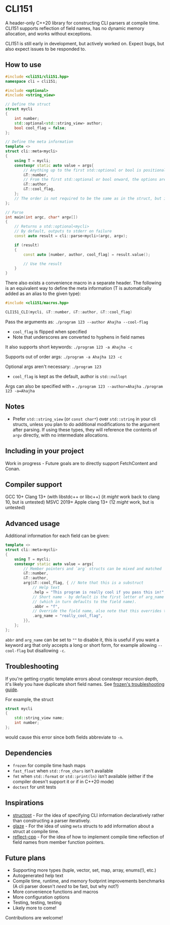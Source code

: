 # CLI151

A header-only C++20 library for constructing CLI parsers at compile time. CLI151 supports reflection of field names, has no dynamic memory allocation, and works without exceptions.

CLI151 is still early in development, but actively worked on. Expect bugs, but also expect issues to be responded to.

## How to use

```c++
#include <cli151/cli151.hpp>
namespace cli = cli151;

#include <optional>
#include <string_view>

// Define the struct
struct mycli
{
    int number;
    std::optional<std::string_view> author;
    bool cool_flag = false;
};

// Define the meta information
template <>
struct cli::meta<mycli>
{
    using T = mycli;
    constexpr static auto value = args{
        // Anything up to the first std::optional or bool is positional and required
        &T::number,
        // From the first std::optional or bool onward, the options are keyword and optional
        &T::author,
        &T::cool_flag,
    };
    // The order is not required to be the same as in the struct, but it is generally assumed they are.
};

// Parse
int main(int argc, char* argv[])
{
    // Returns a std::optional<mycli>
    // By default, outputs to stderr on failure
    const auto result = cli::parse<mycli>(argc, argv);

    if (result)
    {
        const auto [number, author, cool_flag] = result.value();

        // Use the result
    }
}
```

There also exists a convenience macro in a separate header. The following is an equivalent way to define the meta information (T is automatically added as an alias to the given type):

```c++
#include <cli151/macros.hpp>

CLI151_CLI(mycli, &T::number, &T::author, &T::cool_flag)
```

Pass the arguments as:
`./program 123 --author Ahajha --cool-flag`
- `cool_flag` is flipped when specified
- Note that underscores are converted to hyphens in field names

It also supports short keywords:
`./program 123 -a Ahajha -c`

Supports out of order args:
`./program -a Ahajha 123 -c`

Optional args aren't necessary:
`./program 123`
- `cool_flag` is kept as the default, author is `std::nullopt`

Args can also be specified with `=`
`./program 123 --author=Ahajha`
`./program 123 -a=Ahajha`

## Notes

- Prefer `std::string_view` (or `const char*`) over `std::string` in your cli structs, unless you plan to do additional modifications to the argument after parsing. If using these types, they will reference the contents of `argv` directly, with no intermediate allocations.

## Including in your project

Work in progress - Future goals are to directly support FetchContent and Conan.

## Compiler support

GCC 10+
Clang 13+ (with libstdc++ or libc++) (it _might_ work back to clang 10, but is untested)
MSVC 2019+
Apple clang 13+ (12 _might_ work, but is untested)

## Advanced usage

Additional information for each field can be given:
```c++
template <>
struct cli::meta<mycli>
{
    using T = mycli;
    constexpr static auto value = args{
        // Member pointers and `arg` structs can be mixed and matched
        &T::number,
        &T::author,
        arg{&T::cool_flag, { // Note that this is a substruct
            // Help text
            .help = "This program is really cool if you pass this in!",
            // Short name - by default is the first letter of arg_name
            // (which in turn defaults to the field name).
            .abbr = "f",
            // Override the field name, also note that this overrides the underscore-to-hyphen conversion.
            .arg_name = "really_cool_flag",
        }},
    };
};
```
`abbr` and `arg_name` can be set to `""` to disable it, this is useful if you want a keyword arg that only accepts a long or short form, for example allowing `--cool-flag` but disallowing `-c`.

## Troubleshooting

If you're getting cryptic template errors about constexpr recursion depth, it's likely you have duplicate short field names. See [frozen's troubleshooting guide](https://github.com/serge-sans-paille/frozen?tab=readme-ov-file#troubleshooting).

For example, the struct
```c++
struct mycli
{
    std::string_view name;
    int number;
};
```
would cause this error since both fields abbreviate to `-n`.

## Dependencies

- `frozen` for compile time hash maps
- `fast_float` when `std::from_chars` isn't available
- `fmt` when `std::format` or `std::print(ln)` isn't available (either if the compiler doesn't support it or if in C++20 mode)
- `doctest` for unit tests

## Inspirations

- [structopt](https://github.com/p-ranav/structopt) - For the idea of specifying CLI information declaratively rather than constructing a parser iteratively.
- [glaze](https://github.com/stephenberry/glaze) - For the idea of using `meta` structs to add information about a struct at compile time.
- [reflect-cpp](https://github.com/getml/reflect-cpp) - For the idea of how to implement compile time reflection of field names from member function pointers.

## Future plans

- Supporting more types (tuple, vector, set, map, array, enums(!), etc.)
- Autogenerated help text
- Compile time, runtime, and memory footprint improvements benchmarks (A cli parser doesn't _need_ to be fast, but why not?)
- More convenience functions and macros
- More configuration options
- Testing, testing, testing
- Likely more to come!

Contributions are welcome!
